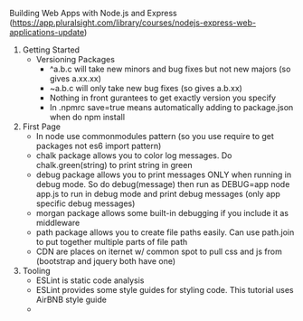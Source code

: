Building Web Apps with Node.js and Express
(https://app.pluralsight.com/library/courses/nodejs-express-web-applications-update)

1. Getting Started
    * Versioning Packages
        * ^a.b.c will take new minors and bug fixes but not new majors (so gives a.xx.xx)
        * ~a.b.c will only take new bug fixes (so gives a.b.xx)
        * Nothing in front gurantees to get exactly version you specify
        * In .npmrc save=true means automatically adding to package.json when do npm install
2. First Page
    * In node use commonmodules pattern (so you use require to get packages not es6 import pattern)
    * chalk package allows you to color log messages. Do chalk.green(string) to print string in green
    * debug package allows you to print messages ONLY when running in debug mode. So do debug(message)
      then run as DEBUG=app node app.js to run in debug mode and print debug messages (only app specific debug messages)
    * morgan package allows some built-in debugging if you include it as middleware
    * path package allows you to create file paths easily. Can use path.join to put together multiple parts of file path
    * CDN are places on iternet w/ common spot to pull css and js from (bootstrap and jquery both have one)
3. Tooling
    * ESLint is static code analysis
    * ESLint provides some style guides for styling code. This tutorial uses AirBNB style guide
    * 

